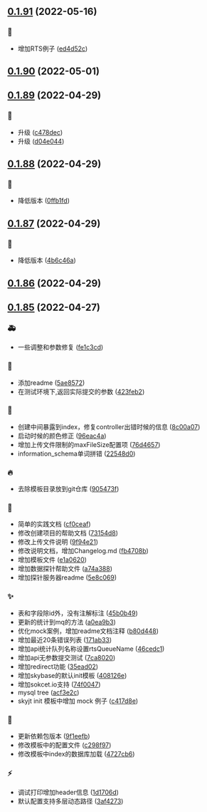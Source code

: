 ## [0.1.91](https://github.com/kongnet/skybase/compare/v0.1.90...v0.1.91) (2022-05-16)


### :memo:

* 增加RTS例子 ([ed4d52c](https://github.com/kongnet/skybase/commit/ed4d52ceeb04bd8eaba839117588ff90e4c7aac3))



## [0.1.90](https://github.com/kongnet/skybase/compare/v0.1.89...v0.1.90) (2022-05-01)




## [0.1.89](https://github.com/kongnet/skybase/compare/v0.1.88...v0.1.89) (2022-04-29)


### :wrench:

* 升级 ([c478dec](https://github.com/kongnet/skybase/commit/c478decb6335059e0c01a6da147fb80f3d66f31b))
* 升级 ([d04e044](https://github.com/kongnet/skybase/commit/d04e044dc8301cf1b49979dba27e142e606a7d85))



## [0.1.88](https://github.com/kongnet/skybase/compare/v0.1.87...v0.1.88) (2022-04-29)


### :wrench:

* 降低版本 ([0ffb1fd](https://github.com/kongnet/skybase/commit/0ffb1fd7c7f66db5ee21f7315f9677687f098041))



## [0.1.87](https://github.com/kongnet/skybase/compare/v0.1.86...v0.1.87) (2022-04-29)


### :wrench:

* 降低版本 ([4b6c46a](https://github.com/kongnet/skybase/commit/4b6c46ab2888898fef02384240442d260f1c211c))



## [0.1.86](https://github.com/kongnet/skybase/compare/v0.1.85...v0.1.86) (2022-04-29)




## [0.1.85](https://github.com/kongnet/skybase/compare/96eac4a81b24f033520a71fa0e64c8e2e3f926fc...v0.1.85) (2022-04-27)


### :ambulance:

* 一些调整和参数修复 ([fe1c3cd](https://github.com/kongnet/skybase/commit/fe1c3cdcd8fe9837026ac5b324b46b708e498d51))

### :art:

* 添加readme ([5ae8572](https://github.com/kongnet/skybase/commit/5ae85725b0240f80edfc7df4ecd6918c23770e56))
* 在测试环境下,返回实际提交的参数 ([423feb2](https://github.com/kongnet/skybase/commit/423feb206c8942333b222be86e1596ead316bfe9))

### :bug:

* 创建中间暴露到index，修复controller出错时候的信息 ([8c00a07](https://github.com/kongnet/skybase/commit/8c00a07f3ed6c0549ee2db84c3f42d0e542429e7))
* 启动时候的颜色修正 ([96eac4a](https://github.com/kongnet/skybase/commit/96eac4a81b24f033520a71fa0e64c8e2e3f926fc))
* 增加上传文件限制的maxFileSize配置项 ([76d4657](https://github.com/kongnet/skybase/commit/76d46577d668dc39e6d6cbd2ec170bff8a09ff6f))
* information_schema单词拼错 ([22548d0](https://github.com/kongnet/skybase/commit/22548d081cfb97882fa3c14213b69f741f4a4206))

### :fire:

* 去除模板目录放到git仓库 ([905473f](https://github.com/kongnet/skybase/commit/905473f429919302c590185157683d0e276a00f5))

### :memo:

* 简单的实践文档 ([cf0ceaf](https://github.com/kongnet/skybase/commit/cf0ceaf5f8ac61e5ef7cf1997a4935b6b0eb90de))
* 修改创建项目的帮助文档 ([73154d8](https://github.com/kongnet/skybase/commit/73154d89b33d039a45401b7ab64ccb9451f1e119))
* 修改上传文件说明 ([9f94e21](https://github.com/kongnet/skybase/commit/9f94e2100ae8e4d2bce614395b1762937d117d9d))
* 修改说明文档，增加Changelog.md ([fb4708b](https://github.com/kongnet/skybase/commit/fb4708bc445a1cde593668edf094aeefbe665543))
* 增加模板文件 ([e1a0620](https://github.com/kongnet/skybase/commit/e1a062001d3646f0ae4b0f0213cc0f01d25d4edd))
* 增加数据探针帮助文件 ([a74a388](https://github.com/kongnet/skybase/commit/a74a38856393083043b9b0373f4993dafc435011))
* 增加探针服务器readme ([5e8c069](https://github.com/kongnet/skybase/commit/5e8c0693397ea737e0413a068218add3f7600f2f))

### :sparkles:

* 表和字段除id外，没有注解标注 ([45b0b49](https://github.com/kongnet/skybase/commit/45b0b493f8d7754d13b76e11d9c5447ec07c1955))
* 更新的统计到mq的方法 ([a0ea9b3](https://github.com/kongnet/skybase/commit/a0ea9b3f8c139281f5c8ae2973cdcd4299165488))
* 优化mock案例，增加readme文档注释 ([b80d448](https://github.com/kongnet/skybase/commit/b80d448e147bacdde1d422f446514af60c781efa))
* 增加最近20条错误列表 ([171ab33](https://github.com/kongnet/skybase/commit/171ab330be6ce795e5151d9e2c27ae47a5028291))
* 增加api统计队列名称设置rtsQueueName ([46cedc1](https://github.com/kongnet/skybase/commit/46cedc19dddef9b573f27fabe96c919016184732))
* 增加api无参数提交测试 ([7ca8020](https://github.com/kongnet/skybase/commit/7ca80203772b356f0005b0dae7f238f7a800715b))
* 增加redirect功能 ([35ead02](https://github.com/kongnet/skybase/commit/35ead02d749b36b6adadfe4ce3e92ac2db1cdfa7))
* 增加skybase的默认init模板 ([408126e](https://github.com/kongnet/skybase/commit/408126e84c84852faad9d8480f30e8be94372d5b))
* 增加sokcet.io支持 ([74f0047](https://github.com/kongnet/skybase/commit/74f0047bcc9b2be393d062a0d490b4210e35619e))
* mysql tree ([acf3e2c](https://github.com/kongnet/skybase/commit/acf3e2cdfe9ff27bb047f36f1362775e64ca35ac))
* skyjt init 模板中增加 mock 例子 ([c417d8e](https://github.com/kongnet/skybase/commit/c417d8e79ef18aa72db85e8d1ffbfea330ed256d))

### :wrench:

* 更新依赖包版本 ([9f1eefb](https://github.com/kongnet/skybase/commit/9f1eefb40b2433536252428a0eac6f8053b9b1a7))
* 修改模板中的配置文件 ([c298f97](https://github.com/kongnet/skybase/commit/c298f97124f919612b36d210f1acf43b61d71719))
* 修改模板中index的数据库加载 ([4727cb6](https://github.com/kongnet/skybase/commit/4727cb60468ee5d773b67654c8d3ffb19d2fb3fa))

### :zap:

* 调试打印增加header信息 ([1d1706d](https://github.com/kongnet/skybase/commit/1d1706d3b3fdeddd27a7fd77c7e8ffe647bc90e8))
* 默认配置支持多层动态路径 ([3af4273](https://github.com/kongnet/skybase/commit/3af42730ce48087c864159ade1af043cae120fbc))



